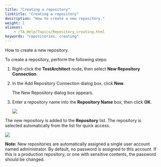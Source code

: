 ```yaml
--- 
title: "Creating a repository"
linktitle: "Creating a repository"
description: "How to create a new repository."
weight: 1
aliases: 
    - /TA_Help/Topics/Repository_creating.html
keywords: "repositories, creating"
---
```


How to create a new repository.

To create a repository, perform the following steps:

1.  Right-click the **TestArchitect** node, then select **New Repository Connection**.

2.  In the Add Repository Connection dialog box, click **New**.

    The New Repository dialog box appears.

3.  Enter a repository name into the **Repository Name** box, then click **OK**.

    ![](/images/TA_Help/Images/ug_newrepositoryserver2.png)


The new repository is added to the **Repository** list. The repository is selected automatically from the list for quick access.

![](/images/TA_Help/Images/ug_newaddedrepositoryserver2.png)

**Note:** New repositories are automatically assigned a single user account named administrator. By default, no password is assigned to this account. If this is a production repository, or one with sensitive contents, the password should be changed.



